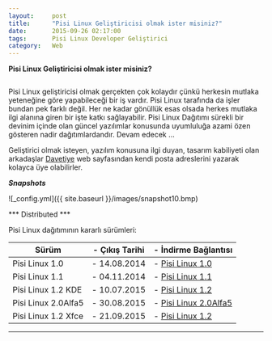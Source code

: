 ```yaml
---
layout:     post
title:      "Pisi Linux Geliştiricisi olmak ister misiniz?"
date:       2015-09-26 02:17:00
tags:       Pisi Linux Developer Geliştirici
category:   Web
---
```


**Pisi Linux Geliştiricisi olmak ister misiniz?**

```26 Eylül 2015 - Türkiye
```

Pisi Linux geliştiricisi olmak gerçekten çok kolaydır çünkü herkesin mutlaka yeteneğine göre yapabileceği bir iş vardır. Pisi Linux tarafında da işler bundan pek farklı değil. Her ne kadar gönüllük esas olsada herkes mutlaka ilgi alanına giren bir işte katkı sağlayabilir. Pisi Linux Dağıtımı sürekli bir devinim içinde olan güncel yazılımlar konusunda uyumluluğa azami özen gösteren nadir dağıtımlardandır. Devam edecek ...

Geliştirici olmak isteyen, yazılım konusuna ilgi duyan, tasarım kabiliyeti olan arkadaşlar [Davetiye](http://samibabat.com/project/slack/invite/) web sayfasından kendi posta adreslerini yazarak kolayca üye olabilirler.

***Snapshots***

![_config.yml]({{ site.baseurl }}/images/snapshot10.bmp)

*** Distributed ***

Pisi Linux dağıtımının kararlı sürümleri:

| Sürüm                  |- Çıkış Tarihi |- İndirme Bağlantısı |
|------------------------|---------------|---------------------|
| Pisi Linux 1.0         |- 14.08.2014   |- [Pisi Linux 1.0](http://sourceforge.net/projects/pisilinux/files/1.0/)|
| Pisi Linux 1.1         |- 04.11.2014   |- [Pisi Linux 1.1](http://sourceforge.net/projects/pisilinux/files/1.1/)|
| Pisi Linux 1.2 KDE     |- 10.07.2015   |- [Pisi Linux 1.2](http://sourceforge.net/projects/pisilinux/files/1.2/)|
| Pisi Linux 2.0Alfa5    |- 30.08.2015   |- [Pisi Linux 2.0Alfa5](http://openload.co/f/vuimrNgPjSE/Pisi-Linux-2.0-Alfa5-KDE5-KaraKedi-x86_64.iso)|
| Pisi Linux 1.2 Xfce    |- 21.09.2015   |- [Pisi Linux 1.2](http://openload.co/f/R6JeYpGW3BM/Pisi-Linux-1.2-XFCE-x86_64.iso)|


---